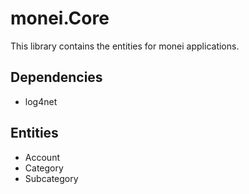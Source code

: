 # monei.Core

This library contains the entities for monei applications.


## Dependencies 

- log4net

## Entities

- Account
- Category
- Subcategory